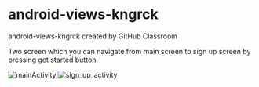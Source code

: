# android-views-kngrck
android-views-kngrck created by GitHub Classroom

Two screen which you can navigate from main screen to sign up screen by pressing get started button.

![mainActivity](https://user-images.githubusercontent.com/45394190/124396749-27b21a00-dd14-11eb-9359-6abde0fba994.jpg)
![sign_up_activity](https://user-images.githubusercontent.com/45394190/124396752-297bdd80-dd14-11eb-93b5-68444fbfcb62.png)
